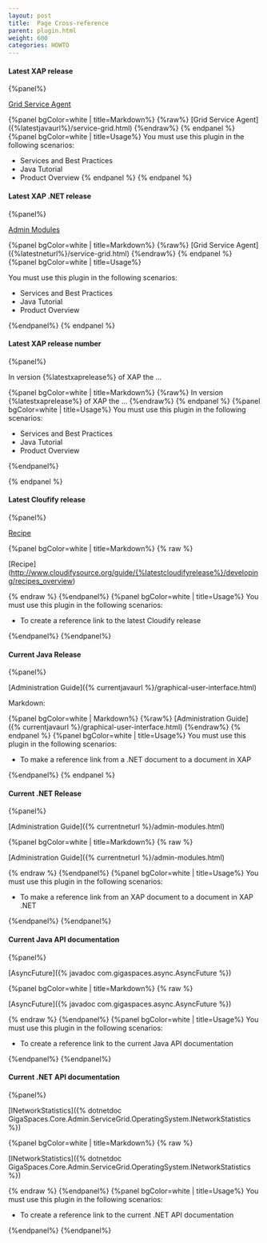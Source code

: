 ```yaml
---
layout: post
title:  Page Cross-reference
parent: plugin.html
weight: 600
categories: HOWTO
---
```



#### Latest XAP release

{%panel%}

[Grid Service Agent]({%latestjavaurl%}/service-grid.html)



{%panel bgColor=white | title=Markdown%}
{%raw%}
\[Grid Service Agent]({%latestjavaurl%}/service-grid.html)
{%endraw%}
{% endpanel %}
{%panel bgColor=white | title=Usage%}
 You must use this plugin in the following scenarios:

* Services and Best Practices
* Java Tutorial
* Product Overview
{% endpanel %}
{% endpanel %}


#### Latest XAP .NET release

{%panel%}

[Admin Modules]({%latestneturl%}/admin-modules.html)



{%panel bgColor=white | title=Markdown%}
{%raw%}
\[Grid Service Agent]({%latestneturl%}/service-grid.html)
{%endraw%}
{% endpanel %}
{%panel bgColor=white | title=Usage%}

 You must use this plugin in the following scenarios:

* Services and Best Practices
* Java Tutorial
* Product Overview

{%endpanel%}
{% endpanel %}


#### Latest XAP release number

{%panel%}

In version {%latestxaprelease%} of XAP the ...

{%panel bgColor=white | title=Markdown%}
{%raw%}
In version {%latestxaprelease%} of XAP the ...
{%endraw%}
{% endpanel %}
{%panel bgColor=white | title=Usage%}
 You must use this plugin in the following scenarios:

* Services and Best Practices
* Java Tutorial
* Product Overview

{%endpanel%}

{% endpanel %}


#### Latest Cloufify release

{%panel%}

[Recipe](http://www.cloudifysource.org/guide/{%latestcloudifyrelease%}/developing/recipes_overview)

{%panel bgColor=white | title=Markdown%}
{% raw  %}

\[Recipe](http://www.cloudifysource.org/guide/{%latestcloudifyrelease%}/developing/recipes_overview)

{% endraw  %}
{%endpanel%}
{%panel bgColor=white | title=Usage%}
 You must use this plugin in the following scenarios:

 * To create a reference link to the latest Cloudify release

{%endpanel%}
{%endpanel%}



#### Current Java Release

{%panel%}

[Administration Guide]({% currentjavaurl %}/graphical-user-interface.html)

Markdown:

{%panel bgColor=white | Markdown%}
 {%raw%}
\[Administration Guide]({% currentjavaurl %}/graphical-user-interface.html)
{%endraw%}
{% endpanel %}
{%panel bgColor=white | title=Usage%}
 You must use this plugin in the following scenarios:

* To make a reference link from a .NET document to a document in XAP

{%endpanel%}
{% endpanel %}




#### Current .NET Release

{%panel%}

[Administration Guide]({% currentneturl %}/admin-modules.html)

{%panel bgColor=white | title=Markdown%}
{% raw  %}

\[Administration Guide]({% currentneturl %}/admin-modules.html)

{% endraw  %}
{%endpanel%}
{%panel bgColor=white | title=Usage%}
 You must use this plugin in the following scenarios:

 * To make a reference link from an XAP document to a document in XAP .NET

{%endpanel%}
{%endpanel%}


#### Current Java API documentation

{%panel%}

[AsyncFuture]({% javadoc com.gigaspaces.async.AsyncFuture %})

{%panel bgColor=white | title=Markdown%}
{% raw  %}

\[AsyncFuture]({% javadoc com.gigaspaces.async.AsyncFuture %})

{% endraw  %}
{%endpanel%}
{%panel bgColor=white | title=Usage%}
 You must use this plugin in the following scenarios:

 * To create a reference link to the current Java API documentation

{%endpanel%}
{%endpanel%}


#### Current .NET API documentation

{%panel%}

[INetworkStatistics]({% dotnetdoc GigaSpaces.Core.Admin.ServiceGrid.OperatingSystem.INetworkStatistics %})

{%panel bgColor=white | title=Markdown%}
{% raw  %}

\[INetworkStatistics]({% dotnetdoc GigaSpaces.Core.Admin.ServiceGrid.OperatingSystem.INetworkStatistics %})

{% endraw  %}
{%endpanel%}
{%panel bgColor=white | title=Usage%}
 You must use this plugin in the following scenarios:

 * To create a reference link to the current .NET API documentation

{%endpanel%}
{%endpanel%}




